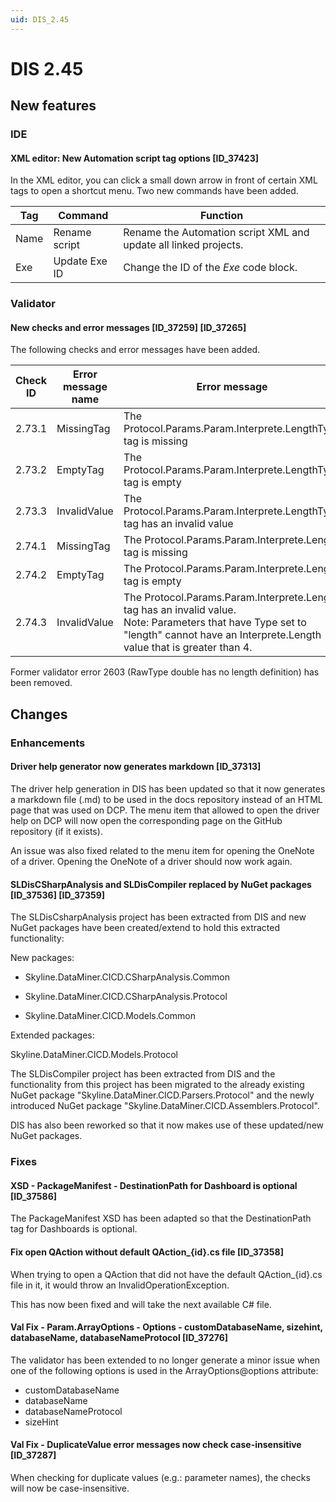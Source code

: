 ```yaml
---
uid: DIS_2.45
---
```


# DIS 2.45

## New features

### IDE

#### XML editor: New Automation script tag options [ID_37423]

In the XML editor, you can click a small down arrow in front of certain XML tags to open a shortcut menu. Two new commands have been added.

|Tag   | Command       | Function |
|------|---------------|----------|
| Name | Rename script | Rename the Automation script XML and update all linked projects. |
| Exe  | Update Exe ID | Change the ID of the *Exe* code block. |

### Validator

#### New checks and error messages [ID_37259] [ID_37265]

The following checks and error messages have been added.

| Check ID | Error message name | Error message |
|--|--|--|
| 2.73.1 | MissingTag   | The Protocol.Params.Param.Interprete.LengthType tag is missing |
| 2.73.2 | EmptyTag     | The Protocol.Params.Param.Interprete.LengthType tag is empty |
| 2.73.3 | InvalidValue | The Protocol.Params.Param.Interprete.LengthType tag has an invalid value |
| 2.74.1 | MissingTag   | The Protocol.Params.Param.Interprete.Length tag is missing |
| 2.74.2 | EmptyTag     | The Protocol.Params.Param.Interprete.Length tag is empty |
| 2.74.3 | InvalidValue | The Protocol.Params.Param.Interprete.Length tag has an invalid value.<br>Note: Parameters that have Type set to "length" cannot have an Interprete.Length value that is greater than 4. |

Former validator error 2603 (RawType double has no length definition) has been removed.

## Changes

### Enhancements

#### Driver help generator now generates markdown [ID_37313]

The driver help generation in DIS has been updated so that it now generates a markdown file (.md) to be used in the docs repository instead of an HTML page that was used on DCP. The menu item that allowed to open the driver help on DCP will now open the corresponding page on the GitHub repository (if it exists).

An issue was also fixed related to the menu item for opening the OneNote of a driver. Opening the OneNote of a driver should now work again.

#### SLDisCSharpAnalysis and SLDisCompiler replaced by NuGet packages [ID_37536] [ID_37359]

The SLDisCsharpAnalysis project has been extracted from DIS and new NuGet packages have been created/extend to hold this extracted functionality:

New packages:

- Skyline.DataMiner.CICD.CSharpAnalysis.Common
- Skyline.DataMiner.CICD.CSharpAnalysis.Protocol

- Skyline.DataMiner.CICD.Models.Common

Extended packages:

Skyline.DataMiner.CICD.Models.Protocol

The SLDisCompiler project has been extracted from DIS and the functionality from this project has been migrated to the already existing NuGet package "Skyline.DataMiner.CICD.Parsers.Protocol" and the newly introduced NuGet package "Skyline.DataMiner.CICD.Assemblers.Protocol".

DIS has also been reworked so that it now makes use of these updated/new NuGet packages.

### Fixes

#### XSD - PackageManifest - DestinationPath for Dashboard is optional [ID_37586]

The PackageManifest XSD has been adapted so that the DestinationPath tag for Dashboards is optional.

#### Fix open QAction without default QAction_{id}.cs file [ID_37358]

When trying to open a QAction that did not have the default QAction_{id}.cs file in it, it would throw an InvalidOperationException.

This has now been fixed and will take the next available C# file.

#### Val Fix - Param.ArrayOptions - Options - customDatabaseName, sizehint, databaseName, databaseNameProtocol [ID_37276]

The validator has been extended to no longer generate a minor issue when one of the following options is used in the ArrayOptions@options attribute:

- customDatabaseName
- databaseName
- databaseNameProtocol
- sizeHint

#### Val Fix - DuplicateValue error messages now check case-insensitive [ID_37287]

When checking for duplicate values (e.g.: parameter names), the checks will now be case-insensitive.
